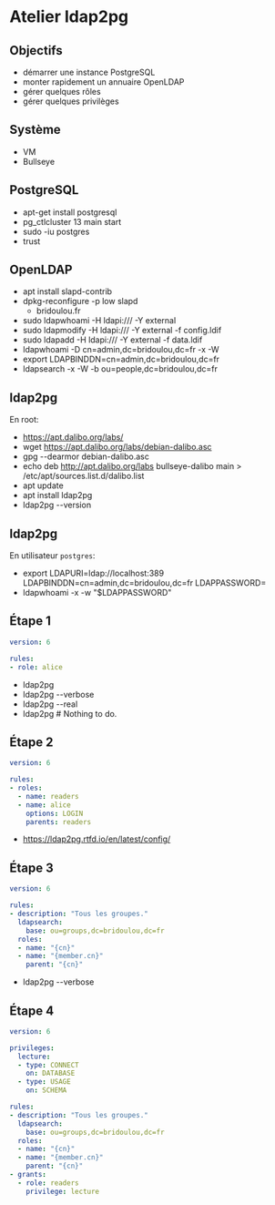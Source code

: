 # Atelier ldap2pg

## Objectifs

- démarrer une instance PostgreSQL 
- monter rapidement un annuaire OpenLDAP
- gérer quelques rôles
- gérer quelques privilèges


## Système

- VM
- Bullseye


## PostgreSQL

- apt-get install postgresql
- pg_ctlcluster 13 main start
- sudo -iu postgres
- trust


## OpenLDAP

- apt install slapd-contrib
- dpkg-reconfigure -p low slapd
  - bridoulou.fr
- sudo ldapwhoami -H ldapi:/// -Y external 
- sudo ldapmodify -H ldapi:/// -Y external -f config.ldif
- sudo ldapadd -H ldapi:/// -Y external -f data.ldif
- ldapwhoami -D cn=admin,dc=bridoulou,dc=fr -x -W
- export LDAPBINDDN=cn=admin,dc=bridoulou,dc=fr
- ldapsearch -x -W -b ou=people,dc=bridoulou,dc=fr


## ldap2pg

En root:

- https://apt.dalibo.org/labs/
- wget https://apt.dalibo.org/labs/debian-dalibo.asc
- gpg --dearmor debian-dalibo.asc
- echo deb http://apt.dalibo.org/labs bullseye-dalibo main > /etc/apt/sources.list.d/dalibo.list
- apt update
- apt install ldap2pg
- ldap2pg --version


## ldap2pg

En utilisateur `postgres`:

- export LDAPURI=ldap://localhost:389 LDAPBINDDN=cn=admin,dc=bridoulou,dc=fr LDAPPASSWORD=
- ldapwhoami -x -w "$LDAPPASSWORD"


## Étape 1

``` yaml
version: 6

rules:
- role: alice
```

- ldap2pg
- ldap2pg --verbose
- ldap2pg --real
- ldap2pg  # Nothing to do.


## Étape 2

``` yaml
version: 6

rules:
- roles:
  - name: readers
  - name: alice
    options: LOGIN
    parents: readers
```

- https://ldap2pg.rtfd.io/en/latest/config/


## Étape 3

``` yaml
version: 6

rules:
- description: "Tous les groupes."
  ldapsearch:
    base: ou=groups,dc=bridoulou,dc=fr
  roles:
  - name: "{cn}"
  - name: "{member.cn}"
    parent: "{cn}"
```

- ldap2pg --verbose


## Étape 4

``` yaml
version: 6

privileges:
  lecture:
  - type: CONNECT
    on: DATABASE
  - type: USAGE
    on: SCHEMA

rules:
- description: "Tous les groupes."
  ldapsearch:
    base: ou=groups,dc=bridoulou,dc=fr
  roles:
  - name: "{cn}"
  - name: "{member.cn}"
    parent: "{cn}"
- grants:
  - role: readers
    privilege: lecture
```
